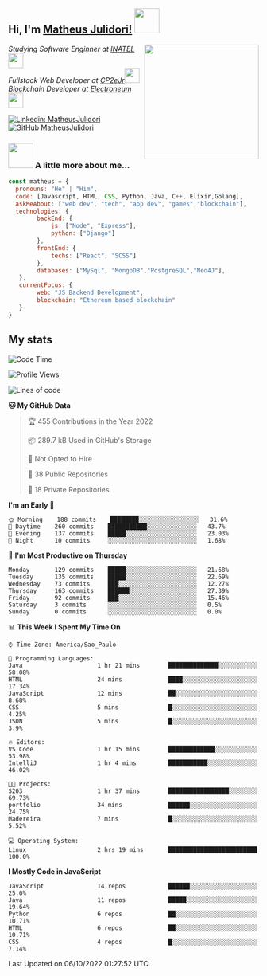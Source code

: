 <h2> Hi, I'm <a href="https://matheusjulidori.github.io" target="_blank">Matheus Julidori!</a> <img src="https://media.giphy.com/media/12oufCB0MyZ1Go/giphy.gif" width="50"></h2>
<img align='right' src="https://media.giphy.com/media/3oKIPnAiaMCws8nOsE/giphy.gif" width="230" height="auto">
<p><em>Studying Software Enginner at <a href="http://www.inatel.br" target="_blank">INATEL</a><img src="https://media.giphy.com/media/fYSnHlufseco8Fh93Z/giphy.gif" width="30"></br>
  Fullstack Web Developer at <a href="http://www.cp2ejr.com.br" target="_blank">CP2eJr</a><img src="https://media.giphy.com/media/WUlplcMpOCEmTGBtBW/giphy.gif" width="30"></br>
  Blockchain Developer at <a href="https://www.electroneum.com" target="_blank">Electroneum</a><img src="https://media.giphy.com/media/WUlplcMpOCEmTGBtBW/giphy.gif" width="30"> 
</em></p>

[![Linkedin: MatheusJulidori](https://img.shields.io/badge/-MatheusJulidori-blue?style=flat-square&logo=Linkedin&logoColor=white&link=https://www.linkedin.com/in/MatheusJulidori/)](https://www.linkedin.com/in/MatheusJulidori/)
[![GitHub MatheusJulidori](https://img.shields.io/github/followers/matheusjulidori?label=follow&style=social)](https://github.com/MatheusJulidori)


### <img src="https://media.giphy.com/media/VgCDAzcKvsR6OM0uWg/giphy.gif" width="50"> A little more about me...  

```javascript
const matheus = {
  pronouns: "He" | "Him",
  code: [Javascript, HTML, CSS, Python, Java, C++, Elixir,Golang],
  askMeAbout: ["web dev", "tech", "app dev", "games","blockchain"],
  technologies: {
        backEnd: {
            js: ["Node", "Express"],
            python: ["Django"]
        },
        frontEnd: {
            techs: ["React", "SCSS"]
        },
        databases: ["MySql", "MongoDB","PostgreSQL","Neo4J"],
   },
   currentFocus: {
        web: "JS Backend Development",
        blockchain: "Ethereum based blockchain"
   }
}
```
<h2>My stats</h2>

<!--START_SECTION:waka-->
![Code Time](http://img.shields.io/badge/Code%20Time-216%20hrs%2045%20mins-blue)

![Profile Views](http://img.shields.io/badge/Profile%20Views-0-blue)

![Lines of code](https://img.shields.io/badge/From%20Hello%20World%20I%27ve%20Written-660%20Thousand%20lines%20of%20code-blue)

**🐱 My GitHub Data** 

> 🏆 455 Contributions in the Year 2022
 > 
> 📦 289.7 kB Used in GitHub's Storage 
 > 
> 🚫 Not Opted to Hire
 > 
> 📜 38 Public Repositories 
 > 
> 🔑 18 Private Repositories  
 > 
**I'm an Early 🐤** 

```text
🌞 Morning    188 commits    ████████░░░░░░░░░░░░░░░░░   31.6% 
🌆 Daytime    260 commits    ███████████░░░░░░░░░░░░░░   43.7% 
🌃 Evening    137 commits    █████░░░░░░░░░░░░░░░░░░░░   23.03% 
🌙 Night      10 commits     ░░░░░░░░░░░░░░░░░░░░░░░░░   1.68%

```
📅 **I'm Most Productive on Thursday** 

```text
Monday       129 commits    █████░░░░░░░░░░░░░░░░░░░░   21.68% 
Tuesday      135 commits    █████░░░░░░░░░░░░░░░░░░░░   22.69% 
Wednesday    73 commits     ███░░░░░░░░░░░░░░░░░░░░░░   12.27% 
Thursday     163 commits    ██████░░░░░░░░░░░░░░░░░░░   27.39% 
Friday       92 commits     ███░░░░░░░░░░░░░░░░░░░░░░   15.46% 
Saturday     3 commits      ░░░░░░░░░░░░░░░░░░░░░░░░░   0.5% 
Sunday       0 commits      ░░░░░░░░░░░░░░░░░░░░░░░░░   0.0%

```


📊 **This Week I Spent My Time On** 

```text
⌚︎ Time Zone: America/Sao_Paulo

💬 Programming Languages: 
Java                     1 hr 21 mins        ██████████████░░░░░░░░░░░   58.08% 
HTML                     24 mins             ████░░░░░░░░░░░░░░░░░░░░░   17.34% 
JavaScript               12 mins             ██░░░░░░░░░░░░░░░░░░░░░░░   8.68% 
CSS                      5 mins              █░░░░░░░░░░░░░░░░░░░░░░░░   4.25% 
JSON                     5 mins              █░░░░░░░░░░░░░░░░░░░░░░░░   3.9%

🔥 Editors: 
VS Code                  1 hr 15 mins        █████████████░░░░░░░░░░░░   53.98% 
IntelliJ                 1 hr 4 mins         ███████████░░░░░░░░░░░░░░   46.02%

🐱‍💻 Projects: 
S203                     1 hr 37 mins        █████████████████░░░░░░░░   69.73% 
portfolio                34 mins             ██████░░░░░░░░░░░░░░░░░░░   24.75% 
Madereira                7 mins              █░░░░░░░░░░░░░░░░░░░░░░░░   5.52%

💻 Operating System: 
Linux                    2 hrs 19 mins       █████████████████████████   100.0%

```

**I Mostly Code in JavaScript** 

```text
JavaScript               14 repos            ██████░░░░░░░░░░░░░░░░░░░   25.0% 
Java                     11 repos            █████░░░░░░░░░░░░░░░░░░░░   19.64% 
Python                   6 repos             ██░░░░░░░░░░░░░░░░░░░░░░░   10.71% 
HTML                     6 repos             ██░░░░░░░░░░░░░░░░░░░░░░░   10.71% 
CSS                      4 repos             █░░░░░░░░░░░░░░░░░░░░░░░░   7.14%

```



 Last Updated on 06/10/2022 01:27:52 UTC
<!--END_SECTION:waka-->

